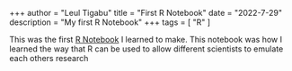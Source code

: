 +++
author = "Leul Tigabu"
title = "First R Notebook"
date = "2022-7-29"
description  = "My first R Notebook"
+++
tags = [
"R"
]

This was the first [R Notebook](First-Notebook.Rmd) I learned to make.
This notebook was how I learned the way that R can be used to allow different scientists to emulate each others research 
